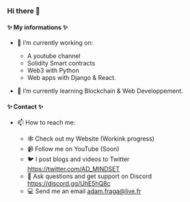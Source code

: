 ### Hi there 👋

#### ✨ My informations ✨ 



- 🔭 I’m currently working on:

    -  A youtube channel
    -  Solidity Smart contracts
    -  Web3 with Python
    -  Web apps with Django & React.
    
   
- 🌱 I’m currently learning Blockchain & Web Developpement.


#### ✨ Contact ✨ 

- 📫 How to reach me: 

  - 🕸️ Check out my Website (Workink progress)
  - 📹 Follow me on YouTube (Soon)
  - 🐦 I post blogs and videos to Twitter https://twitter.com/AD_MINDSET
  - 🔌 Ask questions and get support on Discord https://discord.gg/UhE5hQ8c
  - 💻 Send me an email adam.fraga@live.fr

